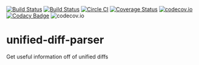 [![Build Status](https://travis-ci.org/ScottG489/unified-diff-parser.svg?branch=master)](https://travis-ci.org/ScottG489/unified-diff-parser) [![Build Status](https://snap-ci.com/ScottG489/unified-diff-parser/branch/master/build_image)](https://snap-ci.com/ScottG489/unified-diff-parser/branch/master) [![Circle CI](https://circleci.com/gh/ScottG489/unified-diff-parser.svg?style=svg)](https://circleci.com/gh/ScottG489/unified-diff-parser) [![Coverage Status](https://coveralls.io/repos/ScottG489/unified-diff-parser/badge.svg?branch=master&service=github)](https://coveralls.io/github/ScottG489/unified-diff-parser?branch=master) [![codecov.io](https://codecov.io/github/ScottG489/unified-diff-parser/coverage.svg?branch=master)](https://codecov.io/github/ScottG489/unified-diff-parser?branch=master) [![Codacy Badge](https://api.codacy.com/project/badge/grade/fceed9561154417b9b44605c42c6a829)](https://www.codacy.com/app/ScottG489/unified-diff-parser)
![codecov.io](https://codecov.io/github/ScottG489/unified-diff-parser/branch.svg?branch=master)
# unified-diff-parser
Get useful information off of unified diffs
